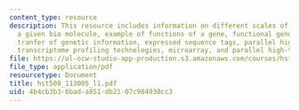 ```yaml
---
content_type: resource
description: This resource includes information on different scales of function for
  a given bio molecule, example of functions of a gene, functional genomics, uni-directional
  tranfer of genetic information, expressed sequence tags, parallel high-throughput
  transcriptome profiling technologies, microarray, and parallel high-throughput.
file: https://ol-ocw-studio-app-production.s3.amazonaws.com/courses/hst-508-quantitative-genomics-fall-2005/4b4cb3b36bada851db2107c984930cc3_hst508_113005_l1.pdf
file_type: application/pdf
resourcetype: Document
title: hst508_113005_l1.pdf
uid: 4b4cb3b3-6bad-a851-db21-07c984930cc3
---
```

